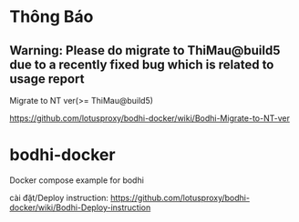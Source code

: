 # Thông Báo
## **Warning: Please do migrate to ThiMau@build5 due to a recently fixed bug which is related to usage report**

Migrate to NT ver(>= ThiMau@build5)

https://github.com/lotusproxy/bodhi-docker/wiki/Bodhi-Migrate-to-NT-ver

# bodhi-docker
Docker compose example for bodhi

cài đặt/Deploy instruction: https://github.com/lotusproxy/bodhi-docker/wiki/Bodhi-Deploy-instruction
